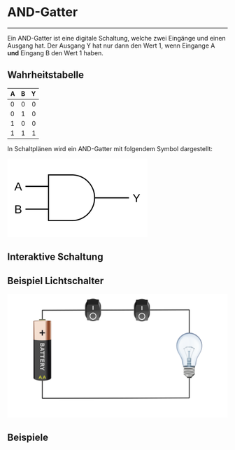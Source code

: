 # AND-Gatter
---

Ein AND-Gatter ist eine digitale Schaltung, welche zwei Eingänge und einen Ausgang hat. Der Ausgang Y hat nur dann den Wert 1, wenn Eingange A **und** Eingang B den Wert 1 haben.

## Wahrheitstabelle

| A   | B   |   Y |
|:--- |:--- | ---:|
| 0   | 0   |   0 |
| 0   | 1   |   0 |
| 1   | 0   |   0 |
| 1   | 1   |   1 |

In Schaltplänen wird ein AND-Gatter mit folgendem Symbol dargestellt:

![](./and-gate.svg)

## Interaktive Schaltung

<VueCircuit id="and-gatter" height="200"/>


## Beispiel Lichtschalter

![](./and-circuit.svg)


## Beispiele
